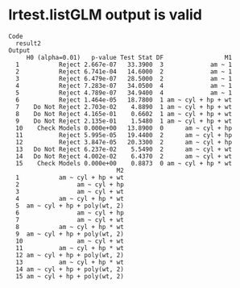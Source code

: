 # lrtest.listGLM output is valid

    Code
      result2
    Output
         H0 (alpha=0.01)   p-value Test Stat DF                 M1
      1           Reject 2.667e-07   33.3900  3             am ~ 1
      2           Reject 6.741e-04   14.6000  2             am ~ 1
      3           Reject 6.479e-07   28.5000  2             am ~ 1
      4           Reject 7.283e-07   34.0500  4             am ~ 1
      5           Reject 4.789e-07   34.9400  4             am ~ 1
      6           Reject 1.464e-05   18.7800  1 am ~ cyl + hp + wt
      7    Do Not Reject 2.703e-02    4.8890  1 am ~ cyl + hp + wt
      8    Do Not Reject 4.165e-01    0.6602  1 am ~ cyl + hp + wt
      9    Do Not Reject 2.135e-01    1.5480  1 am ~ cyl + hp + wt
      10    Check Models 0.000e+00   13.8900  0      am ~ cyl + hp
      11          Reject 5.995e-05   19.4400  2      am ~ cyl + hp
      12          Reject 3.847e-05   20.3300  2      am ~ cyl + hp
      13   Do Not Reject 6.237e-02    5.5490  2      am ~ cyl + wt
      14   Do Not Reject 4.002e-02    6.4370  2      am ~ cyl + wt
      15    Check Models 0.000e+00    0.8873  0 am ~ cyl + hp * wt
                                  M2
      1           am ~ cyl + hp + wt
      2                am ~ cyl + hp
      3                am ~ cyl + wt
      4           am ~ cyl + hp * wt
      5  am ~ cyl + hp + poly(wt, 2)
      6                am ~ cyl + hp
      7                am ~ cyl + wt
      8           am ~ cyl + hp * wt
      9  am ~ cyl + hp + poly(wt, 2)
      10               am ~ cyl + wt
      11          am ~ cyl + hp * wt
      12 am ~ cyl + hp + poly(wt, 2)
      13          am ~ cyl + hp * wt
      14 am ~ cyl + hp + poly(wt, 2)
      15 am ~ cyl + hp + poly(wt, 2)

